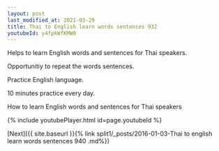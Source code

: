 ```yaml
---
layout: post
last_modified_at: 2021-03-29
title: Thai to English learn words sentences 932 
youtubeId: y4fpkWfKMW0
---
```

 
 
Helps to learn English words and sentences for Thai speakers.

Opportunitiy to repeat the words sentences. 

Practice English language. 
 
10 minutes practice every day. 
 
How to learn English words and sentences for Thai speakers 
 
{% include youtubePlayer.html id=page.youtubeId %}
 
 
[Next]({{ site.baseurl }}{% link  split1/_posts/2016-01-03-Thai to english learn words sentences 940 .md%})
 
